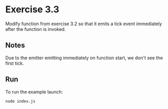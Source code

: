 # Exercise 3.3
Modify function from exercise 3.2 so that it emits a tick event immediately after the function is invoked.

## Notes
Due to the emitter emitting immediately on function start, we don't see the first tick.
## Run

To run the example launch:

```bash
node index.js
```
